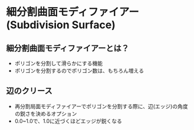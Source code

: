 # 細分割曲面モディファイアー(Subdivision Surface)

## 細分割曲面モディファイアーとは？
* ポリゴンを分割して滑らかにする機能
* ポリゴンを分割するのでポリゴン数は、もちろん増える

## 辺のクリース
* 再分割局面モディファイアーでポリゴンを分割する際に、辺(エッジ)の角度の鋭さを決めるオプション
* 0.0~1.0で、1.0に近づくほどエッジが鋭くなる
